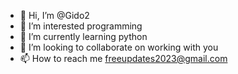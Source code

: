 - 👋 Hi, I’m @Gido2
- 👀 I’m interested programming 
- 🌱 I’m currently learning python 
- 💞️ I’m looking to collaborate on working with you
- 📫 How to reach me freeupdates2023@gmail.com

<!---
Gido2/Gido2 is a ✨ special ✨ repository because its `README.md` (this file) appears on your GitHub profile.
You can click the Preview link to take a look at your changes.
--->
